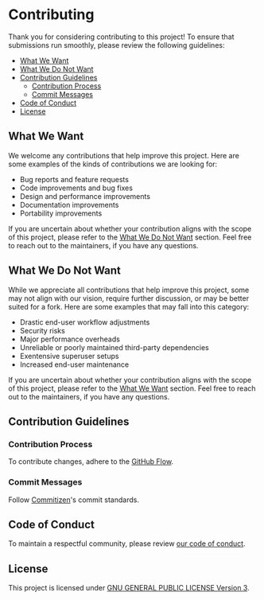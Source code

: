 # Contributing

Thank you for considering contributing to this project! To ensure that
submissions run smoothly, please review the following guidelines:

- [What We Want](#what-we-want)
- [What We Do Not Want](#what-we-do-not-want)
- [Contribution Guidelines](#contribution-guidelines)
  - [Contribution Process](#contribution-process)
  - [Commit Messages](#commit-messages)
- [Code of Conduct](#code-of-conduct)
- [License](#license)

## What We Want

We welcome any contributions that help improve this project. Here are some
examples of the kinds of contributions we are looking for:

- Bug reports and feature requests
- Code improvements and bug fixes
- Design and performance improvements
- Documentation improvements
- Portability improvements

If you are uncertain about whether your contribution aligns with the scope of
this project, please refer to the [What We Do Not Want](#what-we-do-not-want)
section. Feel free to reach out to the maintainers, if you have any questions.

## What We Do Not Want

While we appreciate all contributions that help improve this project, some may
not align with our vision, require further discussion, or may be better suited
for a fork. Here are some examples that may fall into this category:

- Drastic end-user workflow adjustments
- Security risks
- Major performance overheads
- Unreliable or poorly maintained third-party dependencies
- Exentensive superuser setups
- Increased end-user maintenance

If you are uncertain about whether your contribution aligns with the scope of
this project, please refer to the [What We Want](#what-we-want) section. Feel
free to reach out to the maintainers, if you have any questions.

## Contribution Guidelines

### Contribution Process

To contribute changes, adhere to the [GitHub
Flow](http://scottchacon.com/2011/08/31/github-flow.html).

### Commit Messages

Follow [Commitizen](http://commitizen.github.io/cz-cli)'s commit standards.

## Code of Conduct

To maintain a respectful community, please review [our code of
conduct](CODE_OF_CONDUCT.md).

## License

This project is licensed under [GNU GENERAL PUBLIC LICENSE Version
3](../LICENSE).
